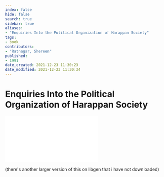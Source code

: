 ```yaml
---
index: false
hide: false
search: true
sidebar: true
aliases:
- "Enquiries Into the Political Organization of Harappan Society"
tags:
- book
contributors:
- "Ratnagar, Shereen"
published:
- 1991
date_created: 2021-12-23 11:30:23
date_modified: 2021-12-23 11:30:34
---
```


# Enquiries Into the Political Organization of Harappan Society

![](Shereen%20Ratnagar%20-%20Enquiries%20Into%20the%20Political%20Organization%20of%20Harappan%20Society-Ravish%20Publishers.pdf)

(there's another larger version of this on libgen that i have not downloaded)
